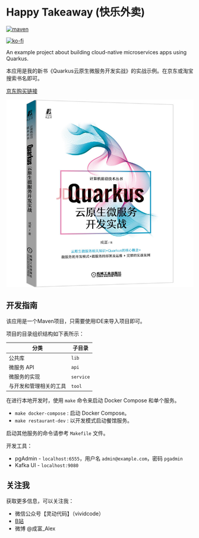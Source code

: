 # Happy Takeaway (快乐外卖)

[![maven](https://github.com/alexcheng1982/happy-takeaway/actions/workflows/maven.yml/badge.svg)](https://github.com/alexcheng1982/happy-takeaway/actions/workflows/maven.yml)

[![ko-fi](https://ko-fi.com/img/githubbutton_sm.svg)](https://ko-fi.com/R5R3FD1UD)

An example project about building cloud-native microservices apps using Quarkus.

本应用是我的新书《Quarkus云原生微服务开发实战》的实战示例。在京东或淘宝搜索书名即可。

[京东购买链接](https://item.jd.com/13438524.html)

![Quarkus书](./quarkus-book.png)

## 开发指南

该应用是一个Maven项目，只需要使用IDE来导入项目即可。

项目的目录组织结构如下表所示：

| 分类          | 子目录       |
|-------------|-----------|
| 公共库         | `lib`     |
| 微服务 API     | `api`     |
| 微服务的实现      | `service` |
| 与开发和管理相关的工具 | `tool`    |

在进行本地开发时，使用 `make` 命令来启动 Docker Compose 和单个服务。

* `make docker-compose` : 启动 Docker Compose。
* `make restaurant-dev` : 以开发模式启动餐馆服务。

启动其他服务的命令请参考 `Makefile` 文件。

开发工具：

* pgAdmin - `localhost:6555`，用户名 `admin@example.com`，密码 `pgadmin`
* Kafka UI - `localhost:9080`

## 关注我

获取更多信息，可以关注我：

* 微信公众号【灵动代码】（vividcode）
* [B站](https://space.bilibili.com/1094957548)
* 微博 @成富_Alex